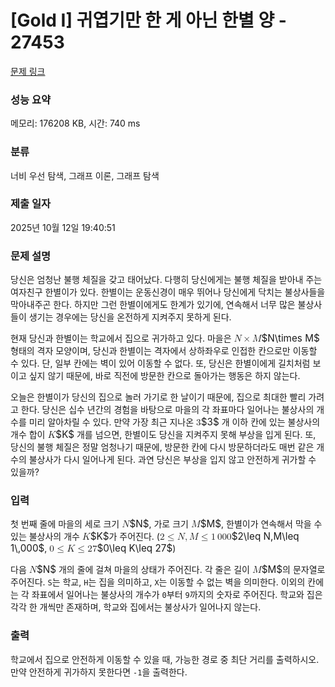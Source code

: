 # [Gold I] 귀엽기만 한 게 아닌 한별 양 - 27453 

[문제 링크](https://www.acmicpc.net/problem/27453) 

### 성능 요약

메모리: 176208 KB, 시간: 740 ms

### 분류

너비 우선 탐색, 그래프 이론, 그래프 탐색

### 제출 일자

2025년 10월 12일 19:40:51

### 문제 설명

<p>당신은 엄청난 불행 체질을 갖고 태어났다. 다행히 당신에게는 불행 체질을 받아내 주는 여자친구 한별이가 있다. 한별이는 운동신경이 매우 뛰어나 당신에게 닥치는 불상사들을 막아내주곤 한다. 하지만 그런 한별이에게도 한계가 있기에, 연속해서 너무 많은 불상사들이 생기는 경우에는 당신을 온전하게 지켜주지 못하게 된다.</p>

<p>현재 당신과 한별이는 학교에서 집으로 귀가하고 있다. 마을은 <mjx-container class="MathJax" jax="CHTML" style="font-size: 109%; position: relative;"><mjx-math class="MJX-TEX" aria-hidden="true"><mjx-mi class="mjx-i"><mjx-c class="mjx-c1D441 TEX-I"></mjx-c></mjx-mi><mjx-mo class="mjx-n" space="3"><mjx-c class="mjx-cD7"></mjx-c></mjx-mo><mjx-mi class="mjx-i" space="3"><mjx-c class="mjx-c1D440 TEX-I"></mjx-c></mjx-mi></mjx-math><mjx-assistive-mml unselectable="on" display="inline"><math xmlns="http://www.w3.org/1998/Math/MathML"><mi>N</mi><mo>×</mo><mi>M</mi></math></mjx-assistive-mml><span aria-hidden="true" class="no-mathjax mjx-copytext">$N\times M$</span></mjx-container> 형태의 격자 모양이며, 당신과 한별이는 격자에서 상하좌우로 인접한 칸으로만 이동할 수 있다. 단, 일부 칸에는 벽이 있어 이동할 수 없다. 또, 당신은 한별이에게 길치처럼 보이고 싶지 않기 때문에, 바로 직전에 방문한 칸으로 돌아가는 행동은 하지 않는다.</p>

<p>오늘은 한별이가 당신의 집으로 놀러 가기로 한 날이기 때문에, 집으로 최대한 빨리 가려고 한다. 당신은 십수 년간의 경험을 바탕으로 마을의 각 좌표마다 일어나는 불상사의 개수를 미리 알아차릴 수 있다. 만약 가장 최근 지나온 <mjx-container class="MathJax" jax="CHTML" style="font-size: 109%; position: relative;"><mjx-math class="MJX-TEX" aria-hidden="true"><mjx-mn class="mjx-n"><mjx-c class="mjx-c33"></mjx-c></mjx-mn></mjx-math><mjx-assistive-mml unselectable="on" display="inline"><math xmlns="http://www.w3.org/1998/Math/MathML"><mn>3</mn></math></mjx-assistive-mml><span aria-hidden="true" class="no-mathjax mjx-copytext">$3$</span></mjx-container> 개 이하 칸에 있는 불상사의 개수 합이 <mjx-container class="MathJax" jax="CHTML" style="font-size: 109%; position: relative;"><mjx-math class="MJX-TEX" aria-hidden="true"><mjx-mi class="mjx-i"><mjx-c class="mjx-c1D43E TEX-I"></mjx-c></mjx-mi></mjx-math><mjx-assistive-mml unselectable="on" display="inline"><math xmlns="http://www.w3.org/1998/Math/MathML"><mi>K</mi></math></mjx-assistive-mml><span aria-hidden="true" class="no-mathjax mjx-copytext">$K$</span></mjx-container> 개를 넘으면, 한별이도 당신을 지켜주지 못해 부상을 입게 된다. 또, 당신의 불행 체질은 정말 엄청나기 때문에, 방문한 칸에 다시 방문하더라도 매번 같은 개수의 불상사가 다시 일어나게 된다. 과연 당신은 부상을 입지 않고 안전하게 귀가할 수 있을까?</p>

### 입력 

 <p>첫 번째 줄에 마을의 세로 크기 <mjx-container class="MathJax" jax="CHTML" style="font-size: 109%; position: relative;"><mjx-math class="MJX-TEX" aria-hidden="true"><mjx-mi class="mjx-i"><mjx-c class="mjx-c1D441 TEX-I"></mjx-c></mjx-mi></mjx-math><mjx-assistive-mml unselectable="on" display="inline"><math xmlns="http://www.w3.org/1998/Math/MathML"><mi>N</mi></math></mjx-assistive-mml><span aria-hidden="true" class="no-mathjax mjx-copytext">$N$</span></mjx-container>, 가로 크기 <mjx-container class="MathJax" jax="CHTML" style="font-size: 109%; position: relative;"><mjx-math class="MJX-TEX" aria-hidden="true"><mjx-mi class="mjx-i"><mjx-c class="mjx-c1D440 TEX-I"></mjx-c></mjx-mi></mjx-math><mjx-assistive-mml unselectable="on" display="inline"><math xmlns="http://www.w3.org/1998/Math/MathML"><mi>M</mi></math></mjx-assistive-mml><span aria-hidden="true" class="no-mathjax mjx-copytext">$M$</span></mjx-container>, 한별이가 연속해서 막을 수 있는 불상사의 개수 <mjx-container class="MathJax" jax="CHTML" style="font-size: 109%; position: relative;"><mjx-math class="MJX-TEX" aria-hidden="true"><mjx-mi class="mjx-i"><mjx-c class="mjx-c1D43E TEX-I"></mjx-c></mjx-mi></mjx-math><mjx-assistive-mml unselectable="on" display="inline"><math xmlns="http://www.w3.org/1998/Math/MathML"><mi>K</mi></math></mjx-assistive-mml><span aria-hidden="true" class="no-mathjax mjx-copytext">$K$</span></mjx-container>가 주어진다. (<mjx-container class="MathJax" jax="CHTML" style="font-size: 109%; position: relative;"><mjx-math class="MJX-TEX" aria-hidden="true"><mjx-mn class="mjx-n"><mjx-c class="mjx-c32"></mjx-c></mjx-mn><mjx-mo class="mjx-n" space="4"><mjx-c class="mjx-c2264"></mjx-c></mjx-mo><mjx-mi class="mjx-i" space="4"><mjx-c class="mjx-c1D441 TEX-I"></mjx-c></mjx-mi><mjx-mo class="mjx-n"><mjx-c class="mjx-c2C"></mjx-c></mjx-mo><mjx-mi class="mjx-i" space="2"><mjx-c class="mjx-c1D440 TEX-I"></mjx-c></mjx-mi><mjx-mo class="mjx-n" space="4"><mjx-c class="mjx-c2264"></mjx-c></mjx-mo><mjx-mn class="mjx-n" space="4"><mjx-c class="mjx-c31"></mjx-c></mjx-mn><mjx-mstyle><mjx-mspace style="width: 0.167em;"></mjx-mspace></mjx-mstyle><mjx-mn class="mjx-n"><mjx-c class="mjx-c30"></mjx-c><mjx-c class="mjx-c30"></mjx-c><mjx-c class="mjx-c30"></mjx-c></mjx-mn></mjx-math><mjx-assistive-mml unselectable="on" display="inline"><math xmlns="http://www.w3.org/1998/Math/MathML"><mn>2</mn><mo>≤</mo><mi>N</mi><mo>,</mo><mi>M</mi><mo>≤</mo><mn>1</mn><mstyle scriptlevel="0"><mspace width="0.167em"></mspace></mstyle><mn>000</mn></math></mjx-assistive-mml><span aria-hidden="true" class="no-mathjax mjx-copytext">$2\leq N,M\leq 1\,000$</span></mjx-container>, <mjx-container class="MathJax" jax="CHTML" style="font-size: 109%; position: relative;"><mjx-math class="MJX-TEX" aria-hidden="true"><mjx-mn class="mjx-n"><mjx-c class="mjx-c30"></mjx-c></mjx-mn><mjx-mo class="mjx-n" space="4"><mjx-c class="mjx-c2264"></mjx-c></mjx-mo><mjx-mi class="mjx-i" space="4"><mjx-c class="mjx-c1D43E TEX-I"></mjx-c></mjx-mi><mjx-mo class="mjx-n" space="4"><mjx-c class="mjx-c2264"></mjx-c></mjx-mo><mjx-mn class="mjx-n" space="4"><mjx-c class="mjx-c32"></mjx-c><mjx-c class="mjx-c37"></mjx-c></mjx-mn></mjx-math><mjx-assistive-mml unselectable="on" display="inline"><math xmlns="http://www.w3.org/1998/Math/MathML"><mn>0</mn><mo>≤</mo><mi>K</mi><mo>≤</mo><mn>27</mn></math></mjx-assistive-mml><span aria-hidden="true" class="no-mathjax mjx-copytext">$0\leq K\leq 27$</span></mjx-container>)</p>

<p>다음 <mjx-container class="MathJax" jax="CHTML" style="font-size: 109%; position: relative;"><mjx-math class="MJX-TEX" aria-hidden="true"><mjx-mi class="mjx-i"><mjx-c class="mjx-c1D441 TEX-I"></mjx-c></mjx-mi></mjx-math><mjx-assistive-mml unselectable="on" display="inline"><math xmlns="http://www.w3.org/1998/Math/MathML"><mi>N</mi></math></mjx-assistive-mml><span aria-hidden="true" class="no-mathjax mjx-copytext">$N$</span></mjx-container> 개의 줄에 걸쳐 마을의 상태가 주어진다. 각 줄은 길이 <mjx-container class="MathJax" jax="CHTML" style="font-size: 109%; position: relative;"><mjx-math class="MJX-TEX" aria-hidden="true"><mjx-mi class="mjx-i"><mjx-c class="mjx-c1D440 TEX-I"></mjx-c></mjx-mi></mjx-math><mjx-assistive-mml unselectable="on" display="inline"><math xmlns="http://www.w3.org/1998/Math/MathML"><mi>M</mi></math></mjx-assistive-mml><span aria-hidden="true" class="no-mathjax mjx-copytext">$M$</span></mjx-container>의 문자열로 주어진다. <code>S</code>는 학교, <code>H</code>는 집을 의미하고, <code>X</code>는 이동할 수 없는 벽을 의미한다. 이외의 칸에는 각 좌표에서 일어나는 불상사의 개수가 <code>0</code>부터 <code>9</code>까지의 숫자로 주어진다. 학교와 집은 각각 한 개씩만 존재하며, 학교와 집에서는 불상사가 일어나지 않는다.</p>

### 출력 

 <p>학교에서 집으로 안전하게 이동할 수 있을 때, 가능한 경로 중 최단 거리를 출력하시오. 만약 안전하게 귀가하지 못한다면 <code>-1</code>을 출력한다.</p>

